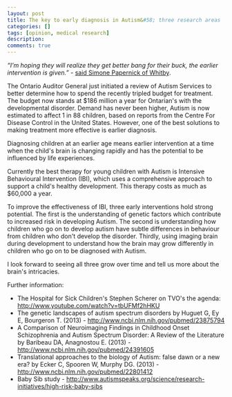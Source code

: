 ```yaml
---
layout: post
title: The key to early diagnosis in Autism&#58; three research areas
categories: []
tags: [opinion, medical research]
description:
comments: true
---
```


_“I’m hoping they will realize they get better bang for their buck, the earlier intervention is given.”_ - <a title="Toronto Star February 2013" href="http://www.thestar.com/news/canada/2013/02/08/ontarios_auditor_general_to_review_autism_services.html">said Simone Papernick of Whitby</a>.

The Ontario Auditor General just initiated a review of Autism Services to better determine how to spend the recently tripled budget for treatment. The budget now stands at $186 million a year for Ontarian's with the developmental disorder. Demand has never been higher, Autism is now estimated to affect 1 in 88 children, based on reports from the Centre For Disease Control in the United States. However, one of the best solutions to making treatment more effective is earlier diagnosis.

Diagnosing children at an earlier age means earlier intervention at a time when the child's brain is changing rapidly and has the potential to be influenced by life experiences.

Currently the best therapy for young children with Autism is Intensive Behavioural Intervention (IBI), which uses a comprehensive approach to support a child's healthy development. This therapy costs as much as $60,000 a year.

To improve the effectiveness of IBI, three early interventions hold strong potential. The first is the understanding of genetic factors which contribute to increased risk in developing Autism. The second is understanding how children who go on to develop autism have subtle differences in behaviour from children who don't develop the disorder. Thirdly, using imaging brain during development to understand how the brain may grow differently in children who go on to be diagnosed with Autism.

I look forward to seeing all three grow over time and tell us more about the brain's intricacies.

Further information:
<ul>
	<li>The Hospital for Sick Children's Stephen Scherer on TVO's the agenda: <a href="http://www.youtube.com/watch?v=tbUFMf2hHKU">http://www.youtube.com/watch?v=tbUFMf2hHKU</a></li>
	<li>The genetic landscapes of autism spectrum disorders by Huguet G, Ey E, Bourgeron T. (2013) - <a href="http://www.ncbi.nlm.nih.gov/pubmed/23875794">http://www.ncbi.nlm.nih.gov/pubmed/23875794</a></li>
	<li>A Comparison of Neuroimaging Findings in Childhood Onset Schizophrenia and Autism Spectrum Disorder: A Review of the Literature by Baribeau DA, Anagnostou E. (2013) - <a href="http://www.ncbi.nlm.nih.gov/pubmed/24391605">http://www.ncbi.nlm.nih.gov/pubmed/24391605</a></li>
	<li>Translational approaches to the biology of Autism: false dawn or a new era? by Ecker C, Spooren W, Murphy DG. (2013) - <a href="http://www.ncbi.nlm.nih.gov/pubmed/22801412">http://www.ncbi.nlm.nih.gov/pubmed/22801412</a>
</li>
	<li>Baby Sib study - <a href="http://www.autismspeaks.org/science/research-initiatives/high-risk-baby-sibs">http://www.autismspeaks.org/science/research-initiatives/high-risk-baby-sibs</a></li>
</ul>